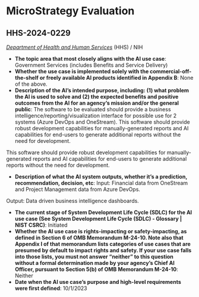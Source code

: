 # MicroStrategy Evaluation
## HHS-2024-0229
_[Department of Health and Human Services](<../3_agency/Department of Health and Human Services.md>)_ (HHS) / NIH


+ **The topic area that most closely aligns with the AI use case**: Government Services (includes Benefits and Service Delivery)
+ **Whether the use case is implemented solely with the commercial-off-the-shelf or freely available AI products identified in Appendix B**: None of the above.
+ **Description of the AI’s intended purpose, including: (1) what problem the AI is used to solve and (2) the expected benefits and positive outcomes from the AI for an agency’s mission and/or the general public**: The software to be evaluated should provide a business intelligence/reporting/visualization interface for possible use for 2 systems (Azure DevOps and OneStream). This software should provide robust development capabilities for manually-generated reports and AI capabilities for end-users to generate additional reports without the need for development. 

This software should provide robust development capabilities for manually-generated reports and AI capabilities for end-users to generate additional reports without the need for development.
+ **Description of what the AI system outputs, whether it’s a prediction, recommendation, decision, etc**: Input: Financial data from OneStream and Project Management data from Azure DevOps.

Output: Data driven business intelligence dashboards.
+ **The current stage of System Development Life Cycle (SDLC) for the AI use case (See System Development Life Cycle (SDLC) - Glossary | NIST CSRC)**: Initiated
+ **Whether the AI use case is rights-impacting or safety-impacting, as defined in Section 6 of OMB Memorandum M-24-10. Note also that Appendix I of that memorandum lists categories of use cases that are presumed by default to impact rights and safety. If your use case falls into those lists, you must not answer “neither” to this question without a formal determination made by your agency’s Chief AI Officer, pursuant to Section 5(b) of OMB Memorandum M-24-10**: Neither
+ **Date when the AI use case’s purpose and high-level requirements were first defined**: 10/1/2023
